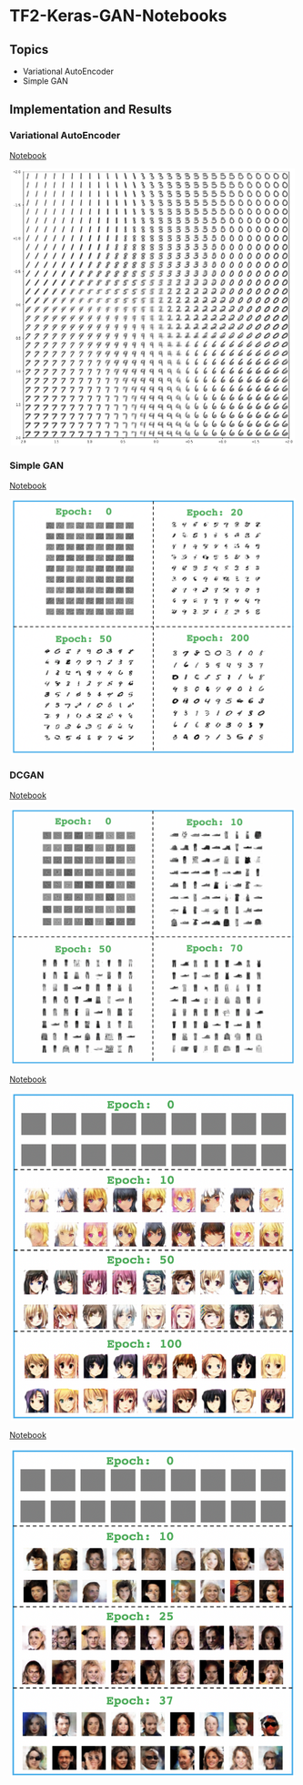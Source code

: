 # TF2-Keras-GAN-Notebooks

## Topics

- Variational AutoEncoder
- Simple GAN

## Implementation and Results

### Variational AutoEncoder

[Notebook](vae/Variational-Autoencoder.ipynb)

<p align="center">
    <img src="assets/vae.png" width="500"\>
</p>

### Simple GAN

[Notebook](gan/Generative-Adversarial-Network.ipynb)

<p align="center">
    <img src="assets/gan.png" width="500"\>
</p>


### DCGAN

[Notebook](dcgan/DC-GAN-Fashion-MNIST.ipynb)

<p align="center">
    <img src="assets/dcgan-fmnist.png" width="500"\>
</p>

[Notebook](dcgan/DC-GAN-Anime.ipynb)
<p align="center">
    <img src="assets/dcgan-anime.png" width="500"\>
</p>

[Notebook](dcgan/DC-GAN-Celeb.ipynb)
<p align="center">
    <img src="assets/dcgan-faces.png" width="500"\>
</p>
